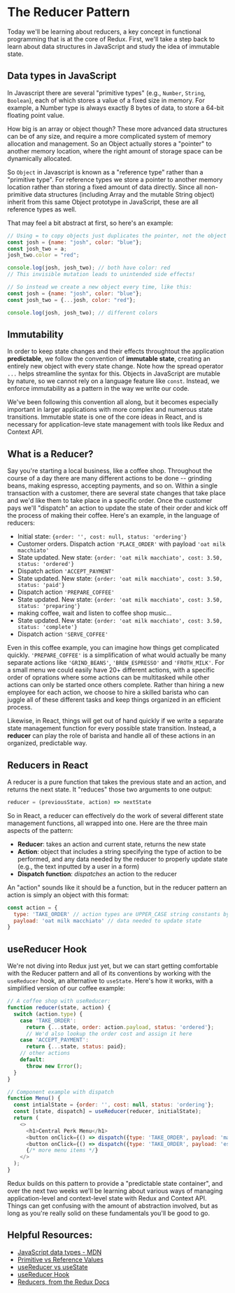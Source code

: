 # The Reducer Pattern

Today we'll be learning about reducers, a key concept in functional programming that is at the core of Redux. First, we'll take a step back to learn about data structures in JavaScript and study the idea of immutable state.

## Data types in JavaScript
In Javascript there are several "primitive types" (e.g., `Number`, `String`, `Boolean`), each of which stores a value of a fixed size in memory. For example, a Number type is always exactly 8 bytes of data, to store a 64-bit floating point value.

How big is an array or object though? These more advanced data structures can be of any size, and require a more complicated system of memory allocation and management. So an Object actually stores a "pointer" to another memory location, where the right amount of storage space can be dynamically allocated.

So `Object` in Javascript is known as a "reference type" rather than a "primitive type". For reference types we store a pointer to another memory location rather than storing a fixed amount of data directly. Since all non-primitive data structures (including Array and the mutable String object) inherit from this same Object prototype in JavaScript, these are all reference types as well.

That may feel a bit abstract at first, so here's an example:

```javascript
// Using = to copy objects just duplicates the pointer, not the object itself
const josh = {name: "josh", color: "blue"};
const josh_two = a;
josh_two.color = "red";

console.log(josh, josh_two); // both have color: red
// This invisible mutation leads to unintended side effects! 

// So instead we create a new object every time, like this:
const josh = {name: "josh", color: "blue"};
const josh_two = {...josh, color: "red"};

console.log(josh, josh_two); // different colors
```

## Immutability 
In order to keep state changes and their effects throughtout the application **predictable**, we follow the convention of **immutable state**, creating an entirely new object with every state change. Note how the spread operator `...` helps streamline the syntax for this. Objects in JavaScript are mutable by nature, so we cannot rely on a language feature like `const`. Instead, we enforce immutability as a pattern in the way we write our code. 

We've been following this convention all along, but it becomes especially important in larger applications with more complex and numerous state transitions. Immutable state is one of the core ideas in React, and is necessary for application-leve state management with tools like Redux and Context API. 

## What is a Reducer?
Say you're starting a local business, like a coffee shop. Throughout the course of a day there are many different actions to be done -- grinding beans, making espresso, accepting payments, and so on. Within a single transaction with a customer, there are several state changes that take place and we'd like them to take place in a specific order. Once the customer pays we'll "dispatch" an action to update the state of their order and kick off the process of making their coffee. Here's an example, in the language of reducers:

* Initial state: `{order: '', cost: null, status: 'ordering'}`
* Customer orders. Dispatch action `'PLACE_ORDER'` with payload `'oat milk macchiato'`
* State updated. New state: `{order: 'oat milk macchiato', cost: 3.50, status: 'ordered'}`
* Dispatch action `'ACCEPT_PAYMENT'`
* State updated. New state: `{order: 'oat milk macchiato', cost: 3.50, status: 'paid'}`
* Dispatch action `'PREPARE_COFFEE'`
* State updated. New state: `{order: 'oat milk macchiato', cost: 3.50, status: 'preparing'}`
* making coffee, wait and listen to coffee shop music...
* State updated. New state: `{order: 'oat milk macchiato', cost: 3.50, status: 'complete'}`
* Dispatch action `'SERVE_COFFEE'`

Even in this coffee example, you can imagine how things get complicated quickly. `'PREPARE_COFFEE'` is a simplification of what would actually be many separate actions like `'GRIND_BEANS'`, `'BREW_ESPRESSO'` and `'FROTH_MILK'`. For a small menu we could easily have 20+ different actions, with a specific order of oprations where some actions can be multitasked while other actions can only be started once others complete. Rather than hiring a new employee for each action, we choose to hire a skilled barista who can juggle all of these different tasks and keep things organized in an efficient process.

Likewise, in React, things will get out of hand quickly if we write a separate state management function for every possible state transition. Instead, a **reducer** can play the role of barista and handle all of these actions in an organized, predictable way. 

## Reducers in React
A reducer is a pure function that takes the previous state and an action, and returns the next state. It "reduces" those two arguments to one output:

```javascript
reducer = (previousState, action) => nextState
```

So in React, a reducer can effectively do the work of several different state management functions, all wrapped into one. Here are the three main aspects of the pattern:
* **Reducer**: takes an action and current state, returns the new state
* **Action**: object that includes a string specifying the type of action to be performed, and any data needed by the reducer to properly update state (e.g., the text inputted by a user in a form)
* **Dispatch function**: *dispatches* an action to the reducer

An "action" sounds like it should be a function, but in the reducer pattern an action is simply an object with this format:
```javascript
const action = {
  type: 'TAKE_ORDER' // action types are UPPER_CASE string constants by convention
  payload: 'oat milk macchiato' // data needed to update state
}
```

## useReducer Hook
We're not diving into Redux just yet, but we can start getting comfortable with the Reducer pattern and all of its conventions by working with the `useReducer` hook, an alternative to `useState`. Here's how it works, with a simplified version of our coffee example:

```javascript
// A coffee shop with useReducer:
function reducer(state, action) {
  switch (action.type) {
    case 'TAKE_ORDER':
      return {...state, order: action.payload, status: 'ordered'}; 
      // We'd also lookup the order cost and assign it here
    case 'ACCEPT_PAYMENT':
      return {...state, status: paid};
    // other actions
    default:
      throw new Error();
  }
}

// Component example with dispatch
function Menu() {
  const intialState = {order: '', cost: null, status: 'ordering'};
  const [state, dispatch] = useReducer(reducer, initialState);
  return (
    <>
      <h1>Central Perk Menu</h1>
      <button onClick={() => dispatch({type: 'TAKE_ORDER', payload: 'macchiato'})}>Macchiato</button>
      <button onClick={() => dispatch({type: 'TAKE_ORDER', payload: 'espresso'})}>Espresso</button>
      {/* more menu items */}
    </>
  );
}
```

Redux builds on this pattern to provide a "predictable state container", and over the next two weeks we'll be learning about various ways of managing application-level and context-level state with Redux and Context API. Things can get confusing with the amount of abstraction involved, but as long as you're really solid on these fundamentals you'll be good to go.

## Helpful Resources:
* [JavaScript data types - MDN](https://developer.mozilla.org/en-US/docs/Web/JavaScript/Data_structures)
* [Primitive vs Reference Values](https://www.javascripttutorial.net/javascript-primitive-vs-reference-values/)
* [useReducer vs useState](https://www.robinwieruch.de/react-usereducer-vs-usestate)
* [useReducer Hook](https://reactjs.org/docs/hooks-reference.html#usereducer)
* [Reducers, from the Redux Docs](https://redux.js.org/basics/reducers)
